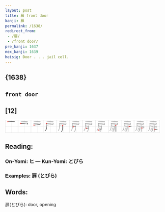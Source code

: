 ```yaml
---
layout: post
title: 扉 front door
kanji: 扉
permalink: /1638/
redirect_from:
 - /扉/
 - /front door/
pre_kanji: 1637
nex_kanji: 1639
heisig: Door . . . jail cell.
---
```


## {1638}

## `front door`

## [12]

<div class="stroke"><img src="../images/E68989.png" /></div>

## Reading:

### On-Yomi: ヒ &mdash; Kun-Yomi: とびら

### Examples: 扉 (とびら)

## Words:

扉(とびら): door, opening
